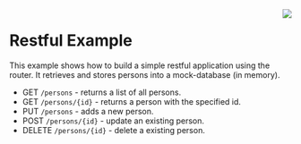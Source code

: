 <img align="right" src="https://raw.githubusercontent.com/purplejs/purplejs/master/misc/logo.png">

Restful Example
===============

This example shows how to build a simple restful application using the router. It retrieves and stores persons into a 
mock-database (in memory). 

* GET `/persons` - returns a list of all persons.
* GET `/persons/{id}` - returns a person with the specified id.
* PUT `/persons` - adds a new person.
* POST `/persons/{id}` - update an existing person.
* DELETE `/persons/{id}` - delete a existing person.
